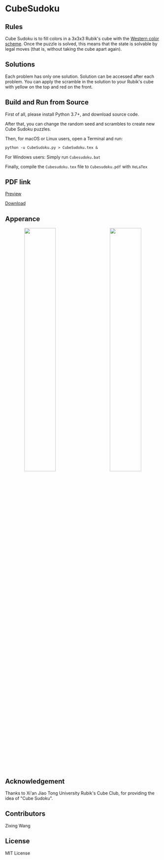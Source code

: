 # CubeSudoku
## Rules
Cube Sudoku is to fill colors in a 3x3x3 Rubik's cube with the [Western color scheme](https://www.speedsolving.com/wiki/index.php/Western_Color_Scheme).  Once the puzzle is solved, this means that the state is solvable by legal moves (that is, without taking the cube apart again).

## Solutions

Each problem has only one solution. Solution can be accessed after each problem. You can apply the scramble in the solution to your Rubik's cube with yellow on the top and red on the front.

## Build and Run from Source

First of all, please install Python 3.7+, and download source code.

After that, you can change the random seed and scrambles to create new Cube Sudoku puzzles.

Then, for macOS or Linux users, open a Terminal and run:
```latex
python -u CubeSudoku.py > CubeSudoku.tex &
```

For Windows users:
Simply run `Cubesudoku.bat`

Finally, compile the `Cubesudoku.tex` file to `Cubesudoku.pdf` with `XeLaTex`

## PDF link

[Preview](https://github.com/nbwzx/CubeSudoku/blob/main/CubeSudoku.pdf)

[Download](https://github.com/nbwzx/CubeSudoku/raw/main/CubeSudoku.pdf)

## Apperance
<p align="center">
<img align = "left" src = "images/CubeSudoku-03.png"  width = "45%">
<img align = "right" src = "images/CubeSudoku-52.png"  width = "45%">
</p>
<br clear="left"/>

## Acknowledgement

Thanks to Xi'an Jiao Tong University Rubik's Cube Club, for providing the idea of "Cube Sudoku".

## Contributors

Zixing Wang

## License

MIT License